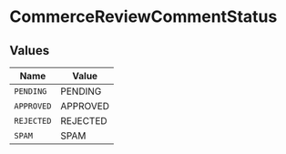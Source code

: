 # CommerceReviewCommentStatus


## Values

| Name       | Value      |
| ---------- | ---------- |
| `PENDING`  | PENDING    |
| `APPROVED` | APPROVED   |
| `REJECTED` | REJECTED   |
| `SPAM`     | SPAM       |